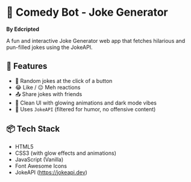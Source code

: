 
# 🤖 Comedy Bot - Joke Generator

**By Edcripted**

A fun and interactive Joke Generator web app that fetches hilarious and pun-filled jokes using the JokeAPI.



## 🚀 Features

- 🔁 Random jokes at the click of a button
- 😂 Like / 😐 Meh reactions
- 📤 Share jokes with friends
- 🎨 Clean UI with glowing animations and dark mode vibes
- 🧠 Uses `JokeAPI` (filtered for humor, no offensive content)


## 📦 Tech Stack

- HTML5
- CSS3 (with glow effects and animations)
- JavaScript (Vanilla)
- Font Awesome Icons
- JokeAPI (https://jokeapi.dev)


